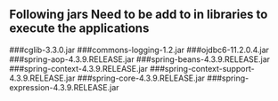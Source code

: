 ## Following jars Need to be add to in libraries to execute the applications

###cglib-3.3.0.jar
###commons-logging-1.2.jar
###ojdbc6-11.2.0.4.jar
###spring-aop-4.3.9.RELEASE.jar
###spring-beans-4.3.9.RELEASE.jar
###spring-context-4.3.9.RELEASE.jar
###spring-context-support-4.3.9.RELEASE.jar
###spring-core-4.3.9.RELEASE.jar
###spring-expression-4.3.9.RELEASE.jar